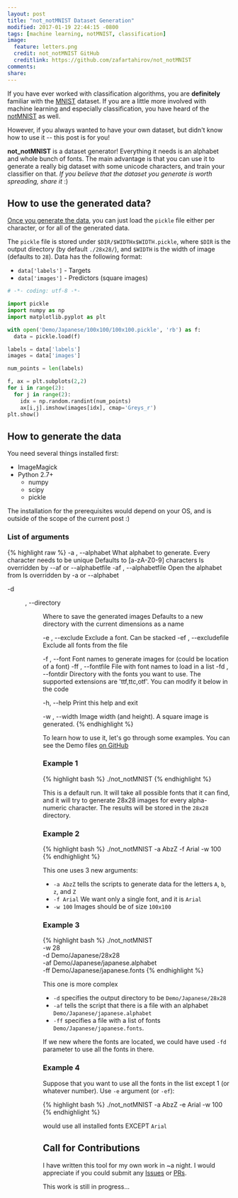 ```yaml
---
layout: post
title: "not_notMNIST Dataset Generation"
modified: 2017-01-19 22:44:15 -0800
tags: [machine learning, notMNIST, classification]
image:
  feature: letters.png
  credit: not_notMNIST GitHub
  creditlink: https://github.com/zafartahirov/not_notMNIST
comments: 
share: 
---
```


If you have ever worked with classification algorithms, you are **definitely** familiar with the [MNIST](http://yann.lecun.com/exdb/mnist/) dataset. 
If you are a little more involved with machine learning and especially classification, you have heard of the [notMNIST](http://yaroslavvb.blogspot.com/2011/09/notmnist-dataset.html) as well.

However, if you always wanted to have your own dataset, but didn't know how to use it -- this post is for you!

<!-- more -->
**not_notMNIST** is a dataset generator! Everything it needs is an alphabet and whole bunch of fonts. The main advantage is that you can use it to generate a really big dataset with some unicode characters, and train your classifier on that. *If you believe that the dataset you generate is worth spreading, share it* :)

## How to use the generated data?

[Once you generate the data](#how-to-generate-the-data), you can just load the `pickle` file either per character, or for all of the generated data.

The `pickle` file is stored under `$DIR/$WIDTHx$WIDTH.pickle`, where `$DIR` is the output directory (by default `./28x28/`), and `$WIDTH` is the width of image (defaults to `28`). Data has the following format:

- `data['labels']` - Targets
- `data['images']` - Predictors (square images)

```python
# -*- coding: utf-8 -*-

import pickle
import numpy as np
import matplotlib.pyplot as plt

with open('Demo/Japanese/100x100/100x100.pickle', 'rb') as f:
  data = pickle.load(f)

labels = data['labels']
images = data['images']

num_points = len(labels)

f, ax = plt.subplots(2,2)
for i in range(2):
  for j in range(2):
    idx = np.random.randint(num_points)
    ax[i,j].imshow(images[idx], cmap='Greys_r')
plt.show()
```

## How to generate the data

You need several things installed first:

- ImageMagick
- Python 2.7+
  - numpy
  - scipy
  - pickle

The installation for the prerequisites would depend on your OS, and is outside of the scope of the current post :)

### List of arguments

{% highlight raw %}
-a <string>, --alphabet <string>
  What alphabet to generate. Every character needs to be unique
  Defaults to [a-zA-Z0-9] characters
  Is overridden by --af or --alphabetfile
-af <file name>, --alphabetfile <file name>
  Open the alphabet from <file name>
  Is overridden by -a or --alphabet

-d <dir name>, --directory <dir name>
  Where to save the generated images
  Defaults to a new directory with the current dimensions as a name

-e <font name>, --exclude <font name>
  Exclude a font. Can be stacked
-ef <file name>, --excludefile <file name>
  Exclude all fonts from the file

-f <font name>, --font <font name>
  Font names to generate images for (could be location of a font)
-ff <file name>, --fontfile <file name>
  File with font names to load in a list
-fd <font dir>, --fontdir <font dir>
  Directory with the fonts you want to use. The supported extensions
  are 'ttf,ttc,otf'. You can modify it below in the code

-h, --help
  Print this help and exit

-w <number>, --width <number>
  Image width (and height). A square image is generated.
{% endhighlight %}

To learn how to use it, let's go through some examples. You can see the Demo files [on GitHub](https://github.com/zafartahirov/not_notMNIST)

### Example 1

{% highlight bash %}
./not_notMNIST
{% endhighlight %}

This is a default run. It will take all possible fonts that it can find, and it will try to generate 28x28 images for every alpha-numeric character. The results will be stored in the `28x28` directory.

### Example 2

{% highlight bash %}
./not_notMNIST -a AbzZ -f Arial -w 100
{% endhighlight %}

This one uses 3 new arguments:

- `-a AbzZ` tells the scripts to generate data for the letters `A`, `b`, `z`, and `Z`
- `-f Arial` We want only a single font, and it is `Arial`
- `-w 100` Images should be of size `100x100`

### Example 3
{% highlight bash %}
./not_notMNIST \
  -w 28 \
  -d Demo/Japanese/28x28 \
  -af Demo/Japanese/japanese.alphabet \
  -ff Demo/Japanese/japanese.fonts
{% endhighlight %}

This one is more complex

- `-d` specifies the output directory to be `Demo/Japanese/28x28`
- `-af` tells the script that there is a file with an alphabet `Demo/Japanese/japanese.alphabet`
- `-ff` specifies a file with a list of fonts `Demo/Japanese/japanese.fonts`.

If we new where the fonts are located, we could have used `-fd` parameter to use all the fonts in there.

### Example 4

Suppose that you want to use all the fonts in the list except 1 (or whatever number). Use `-e` argument (or `-ef`):

{% highlight bash %}
./not_notMNIST -a AbzZ -e Arial -w 100
{% endhighlight %}

would use all installed fonts EXCEPT `Arial`

## Call for Contributions

I have written this tool for my own work in ~a night. I would appreciate if you could submit any [Issues](https://github.com/zafartahirov/not_notMNIST/issues) or [PRs](https://github.com/zafartahirov/not_notMNIST/issues).

This work is still in progress...
